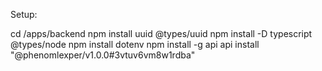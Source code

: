 Setup:

cd /apps/backend
npm install uuid @types/uuid
npm install -D typescript @types/node
npm install dotenv
npm install -g api
api install "@phenomlexper/v1.0.0#3vtuv6vm8w1rdba"
